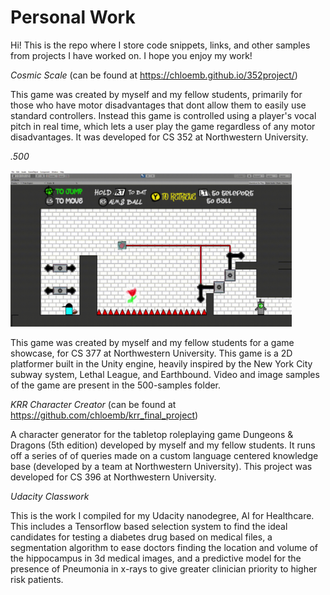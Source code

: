 # Personal Work
Hi! This is the repo where I store code snippets, links, and other samples from projects I have worked on. I hope you enjoy my work!


*Cosmic Scale* (can be found at https://chloemb.github.io/352project/)

This game was created by myself and my fellow students, primarily for those who have motor disadvantages that dont allow them to easily use standard controllers. Instead this game is controlled using a player's vocal pitch in real time, which lets a user play the game regardless of any motor disadvantages. It was developed for CS 352 at Northwestern University.

*.500*

<img src="https://github.com/JackWarshaw/Jacks-Personal-Work/blob/01fd9c495d5049cd63a8bd7b3749769beedfcad0/500-samples/500-final-Start-PC_-Mac-_-Linux-Standalone-Unity-2019.3.gif" height=250 width=450 alt=".500">

This game was created by myself and my fellow students for a game showcase, for CS 377 at Northwestern University. This game is a 2D platformer built in the Unity engine, heavily inspired by the New York City subway system, Lethal League, and Earthbound. Video and image samples of the game are present in the 500-samples folder.


*KRR Character Creator* (can be found at https://github.com/chloemb/krr_final_project)

A character generator for the tabletop roleplaying game Dungeons & Dragons (5th edition) developed by myself and my fellow students. It runs off a series of of queries made on a custom language centered knowledge base (developed by a team at Northwestern University). This project was developed for CS 396 at Northwestern University.

*Udacity Classwork* 

This is the work I compiled for my Udacity nanodegree, AI for Healthcare. This includes a Tensorflow based selection system to find the ideal candidates for testing a diabetes drug based on medical files, a segmentation algorithm to ease doctors finding the location and volume of the hippocampus in 3d medical images, and a predictive model for the presence of Pneumonia in x-rays to give greater clinician priority to higher risk patients.
